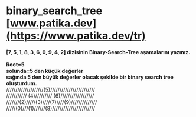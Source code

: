 # binary_search_tree [www.patika.dev](https://www.patika.dev/tr)
**[7, 5, 1, 8, 3, 6, 0, 9, 4, 2] dizisinin Binary-Search-Tree aşamalarını yazınız.**<br/>  
**Root=5**<br/>
**solunda=5 den küçük değerler**<br/>
**sağında 5 den büyük değerler olacak şekilde bir binary search tree oluşturdum.**<br/>
////////////////////(5)////////////////////////<br/>
/////////// (4)///////// (6)//////////////////<br/>
///////(2)/////(3)////(7)////(9)//////////////<br/>
/////(0)///(1)//////(8)///////////////////////<br/>
